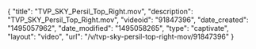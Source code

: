 {
    "title": "TVP_SKY_Persil_Top_Right.mov",
    "description": "TVP_SKY_Persil_Top_Right.mov",
    "videoid": "91847396",
    "date_created": "1495057962",
    "date_modified": "1495058265",
    "type": "captivate",
    "layout": "video",
    "url": "\/v\/tvp-sky-persil-top-right-mov\/91847396"
}